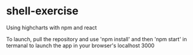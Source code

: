 # shell-exercise
Using highcharts with npm and react

To launch, pull the repository and use 'npm install' and then 'npm start' in termanal to launch the app in your browser's localhost 3000
